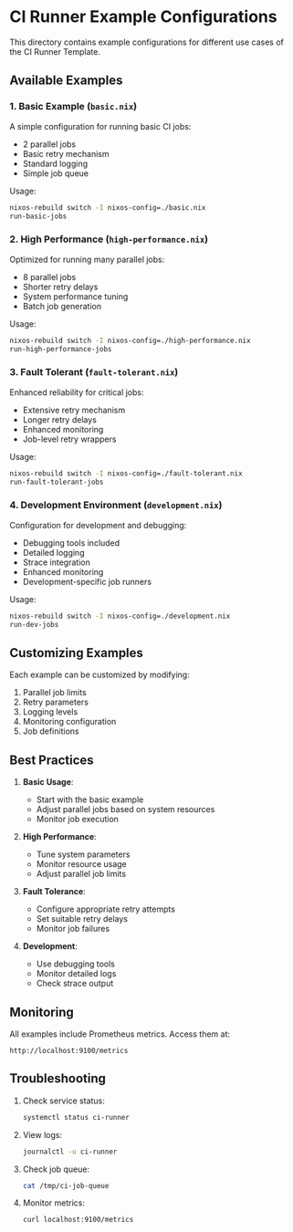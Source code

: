 # CI Runner Example Configurations

This directory contains example configurations for different use cases of the CI Runner Template.

## Available Examples

### 1. Basic Example (`basic.nix`)

A simple configuration for running basic CI jobs:

- 2 parallel jobs
- Basic retry mechanism
- Standard logging
- Simple job queue

Usage:

```bash
nixos-rebuild switch -I nixos-config=./basic.nix
run-basic-jobs
```

### 2. High Performance (`high-performance.nix`)

Optimized for running many parallel jobs:

- 8 parallel jobs
- Shorter retry delays
- System performance tuning
- Batch job generation

Usage:

```bash
nixos-rebuild switch -I nixos-config=./high-performance.nix
run-high-performance-jobs
```

### 3. Fault Tolerant (`fault-tolerant.nix`)

Enhanced reliability for critical jobs:

- Extensive retry mechanism
- Longer retry delays
- Enhanced monitoring
- Job-level retry wrappers

Usage:

```bash
nixos-rebuild switch -I nixos-config=./fault-tolerant.nix
run-fault-tolerant-jobs
```

### 4. Development Environment (`development.nix`)

Configuration for development and debugging:

- Debugging tools included
- Detailed logging
- Strace integration
- Enhanced monitoring
- Development-specific job runners

Usage:

```bash
nixos-rebuild switch -I nixos-config=./development.nix
run-dev-jobs
```

## Customizing Examples

Each example can be customized by modifying:

1. Parallel job limits
2. Retry parameters
3. Logging levels
4. Monitoring configuration
5. Job definitions

## Best Practices

1. **Basic Usage**:
   - Start with the basic example
   - Adjust parallel jobs based on system resources
   - Monitor job execution

2. **High Performance**:
   - Tune system parameters
   - Monitor resource usage
   - Adjust parallel job limits

3. **Fault Tolerance**:
   - Configure appropriate retry attempts
   - Set suitable retry delays
   - Monitor job failures

4. **Development**:
   - Use debugging tools
   - Monitor detailed logs
   - Check strace output

## Monitoring

All examples include Prometheus metrics. Access them at:

```
http://localhost:9100/metrics
```

## Troubleshooting

1. Check service status:

   ```bash
   systemctl status ci-runner
   ```

2. View logs:

   ```bash
   journalctl -u ci-runner
   ```

3. Check job queue:

   ```bash
   cat /tmp/ci-job-queue
   ```

4. Monitor metrics:

   ```bash
   curl localhost:9100/metrics
   ```
